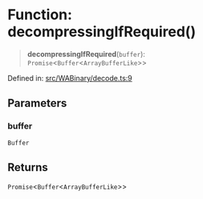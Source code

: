 # Function: decompressingIfRequired()

> **decompressingIfRequired**(`buffer`): `Promise`\<`Buffer`\<`ArrayBufferLike`\>\>

Defined in: [src/WABinary/decode.ts:9](https://github.com/Fokusdotid/bail/blob/c270ba4454f95d50cec87a9d90b03360fac7058e/src/WABinary/decode.ts#L9)

## Parameters

### buffer

`Buffer`

## Returns

`Promise`\<`Buffer`\<`ArrayBufferLike`\>\>
